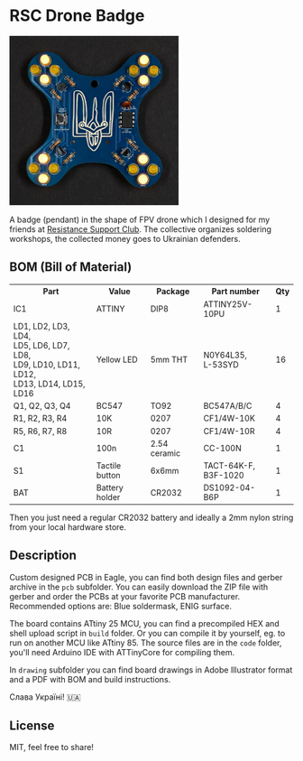 # RSC Drone Badge

<img src="./rsc-drone-badge.jpg" width="300">

A badge (pendant) in the shape of FPV drone which I designed for my friends at [Resistance Support Club](http://resistance.support). The collective organizes soldering workshops, the collected money goes to Ukrainian defenders.

## BOM (Bill of Material)
<table>
    <tr>
        <th>Part</th>
        <th>Value</th>
        <th>Package</th>
        <th>Part number</th>
        <th>Qty</th>
    </tr>
    <tr>
        <td>IC1</td>
        <td>ATTINY</td>
        <td>DIP8</td>
        <td>ATTINY25V-10PU</td>
        <td>1</td>
    </tr>
    <tr>
        <td>LD1, LD2, LD3, LD4,<br>LD5, LD6, LD7, LD8,<br>LD9, LD10, LD11, LD12,<br>LD13, LD14, LD15, LD16</td>
        <td>Yellow LED</td>
        <td>5mm THT</td>
        <td>N0Y64L35,<br>L-53SYD</td>
        <td>16</td>
    </tr>
    <tr>
        <td>Q1, Q2, Q3, Q4</td>
        <td>BC547</td>
        <td>TO92</td>
        <td>BC547A/B/C</td>
        <td>4</td>
    </tr>
    <tr>
        <td>R1, R2, R3, R4</td>
        <td>10K</td>
        <td>0207</td>
        <td>CF1/4W-10K</td>
        <td>4</td>
    </tr>
    <tr>
        <td>R5, R6, R7, R8</td>
        <td>10R</td>
        <td>0207</td>
        <td>CF1/4W-10R</td>
        <td>4</td>
    </tr>
    <tr>
        <td>C1</td>
        <td>100n</td>
        <td>2.54 ceramic</td>
        <td>CC-100N</td>
        <td>1</td>
    </tr>
    <tr>
        <td>S1</td>
        <td>Tactile button</td>
        <td>6x6mm</td>
        <td>TACT-64K-F,<br>B3F-1020</td>
        <td>1</td>
    </tr>
    <tr>
        <td>BAT</td>
        <td>Battery holder</td>
        <td>CR2032</td>
        <td>DS1092-04-B6P</td>
        <td>1</td>
    </tr>
</table>

Then you just need a regular CR2032 battery and ideally a 2mm nylon string from your local hardware store.

## Description

Custom designed PCB in Eagle, you can find both design files and gerber archive in the `pcb` subfolder. You can easily download the ZIP file with gerber and order the PCBs at your favorite PCB manufacturer. Recommended options are: Blue soldermask, ENIG surface.

The board contains ATtiny 25 MCU, you can find a precompiled HEX and shell upload script in `build` folder. Or you can compile it by yourself, eg. to run on another MCU like ATtiny 85. The source files are in the `code` folder, you'll need Arduino IDE with ATTinyCore for compiling them.

In `drawing` subfolder you can find board drawings in Adobe Illustrator format and a PDF with BOM and build instructions.

Слава Україні! 🇺🇦


## License

MIT, feel free to share!
